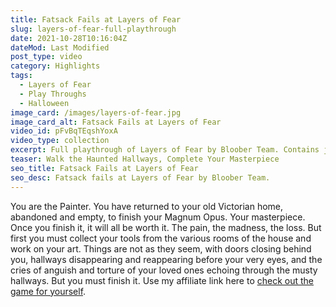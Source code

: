 ```yaml
---
title: Fatsack Fails at Layers of Fear
slug: layers-of-fear-full-playthrough
date: 2021-10-28T10:16:04Z
dateMod: Last Modified
post_type: video
category: Highlights
tags:
  - Layers of Fear
  - Play Throughs
  - Halloween
image_card: /images/layers-of-fear.jpg
image_card_alt: Fatsack Fails at Layers of Fear
video_id: pFvBqTEqshYoxA
video_type: collection
excerpt: Full playthrough of Layers of Fear by Bloober Team. Contains jump scare alerts!
teaser: Walk the Haunted Hallways, Complete Your Masterpiece
seo_title: Fatsack Fails at Layers of Fear
seo_desc: Fatsack fails at Layers of Fear by Bloober Team.
---
```

You are the Painter. You have returned to your old Victorian home, abandoned and empty, to finish your Magnum Opus. Your masterpiece. Once you finish it, it will all be worth it. The pain, the madness, the loss. But first you must collect your tools from the various rooms of the house and work on your art. Things are not as they seem, with doors closing behind you, hallways disappearing and reappearing before your very eyes, and the cries of anguish and torture of your loved ones echoing through the musty hallways. But you must finish it. Use my affiliate link here to [check out the game for yourself](https://www.humblebundle.com/store/layers-of-fear-masterpiece-edition?partner=fatsackfails).
